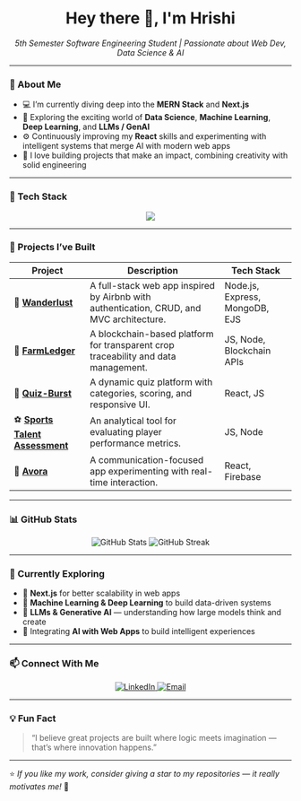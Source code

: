 <h1 align="center">Hey there 👋, I'm Hrishi</h1>

<p align="center">
  <em>5th Semester Software Engineering Student | Passionate about Web Dev, Data Science & AI</em>
</p>

---

### 🌱 About Me

- 💻 I’m currently diving deep into the **MERN Stack** and **Next.js**  
- 🤖 Exploring the exciting world of **Data Science**, **Machine Learning**, **Deep Learning**, and **LLMs / GenAI**  
- ⚙️ Continuously improving my **React** skills and experimenting with intelligent systems that merge AI with modern web apps  
- 🚀 I love building projects that make an impact, combining creativity with solid engineering  

---

### 🧠 Tech Stack

<p align="center">
  <img src="https://skillicons.dev/icons?i=html,css,js,react,nextjs,nodejs,express,mongodb,python,c,cpp,git,github,vscode,figma&theme=dark" />
</p>

---

### 💼 Projects I’ve Built

| Project | Description | Tech Stack |
|----------|--------------|-------------|
| 🏡 **[Wanderlust](https://github.com/Hrishi-524/Wanderlust-ejs)** | A full-stack web app inspired by Airbnb with authentication, CRUD, and MVC architecture. | Node.js, Express, MongoDB, EJS |
| 🌾 **[FarmLedger](https://github.com/Hrishi-524/FarmLedger)** | A blockchain-based platform for transparent crop traceability and data management. | JS, Node, Blockchain APIs |
| 🧠 **[Quiz-Burst](https://github.com/Hrishi-524/Quiz-Burst)** | A dynamic quiz platform with categories, scoring, and responsive UI. | React, JS |
| ⚽ **[Sports Talent Assessment](https://github.com/Hrishi-524/sports-talent-assesment)** | An analytical tool for evaluating player performance metrics. | JS, Node |
| 💬 **[Avora](https://github.com/Hrishi-524/Avora)** | A communication-focused app experimenting with real-time interaction. | React, Firebase |

---

### 📊 GitHub Stats

<p align="center">
  <img src="https://github-readme-stats.vercel.app/api?username=Hrishi-524&show_icons=true&theme=tokyonight" alt="GitHub Stats" />
  <img src="https://github-readme-streak-stats.herokuapp.com/?user=Hrishi-524&theme=tokyonight" alt="GitHub Streak" />
</p>

---

### 🚀 Currently Exploring

- 🧩 **Next.js** for better scalability in web apps  
- 🧠 **Machine Learning & Deep Learning** to build data-driven systems  
- 🤯 **LLMs & Generative AI** — understanding how large models think and create  
- 🔄 Integrating **AI with Web Apps** to build intelligent experiences  

---

### 📫 Connect With Me

<p align="center">
  <a href="https://linkedin.com/in/linkedhrishi" target="_blank">
    <img src="https://img.shields.io/badge/LinkedIn-0A66C2?style=for-the-badge&logo=linkedin&logoColor=white" alt="LinkedIn" />
  </a>
  <a href="mailto:hrishi.pati.dev@gmail.com">
    <img src="https://img.shields.io/badge/Email-D14836?style=for-the-badge&logo=gmail&logoColor=white" alt="Email" />
  </a>
</p>

---

### 💡 Fun Fact
> “I believe great projects are built where logic meets imagination — that’s where innovation happens.”

---

⭐ *If you like my work, consider giving a star to my repositories — it really motivates me!* 🌟
